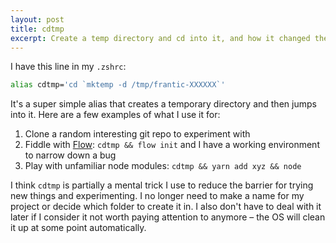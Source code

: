 ```yaml
---
layout: post
title: cdtmp
excerpt: Create a temp directory and cd into it, and how it changed the way I try new things
---
```


I have this line in my `.zshrc`:

```sh
alias cdtmp='cd `mktemp -d /tmp/frantic-XXXXXX`'
```

It's a super simple alias that creates a temporary directory and then jumps into it. Here are a few examples of what I use it for:

1. Clone a random interesting git repo to experiment with
2. Fiddle with [Flow](https://flowtype.org/): `cdtmp && flow init` and I have a working environment to narrow down a bug
3. Play with unfamiliar node modules: `cdtmp && yarn add xyz && node`

I think `cdtmp` is partially a mental trick I use to reduce the barrier for trying new things and experimenting. I no longer need to make a name for my project or decide which folder to create it in. I also don't have to deal with it later if I consider it not worth paying attention to anymore – the OS will clean it up at some point automatically.
